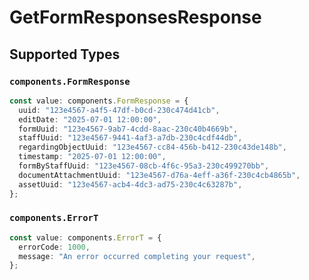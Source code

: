 # GetFormResponsesResponse


## Supported Types

### `components.FormResponse`

```typescript
const value: components.FormResponse = {
  uuid: "123e4567-a4f5-47df-b0cd-230c474d41cb",
  editDate: "2025-07-01 12:00:00",
  formUuid: "123e4567-9ab7-4cdd-8aac-230c40b4669b",
  staffUuid: "123e4567-9441-4af3-a7db-230c4cdf44db",
  regardingObjectUuid: "123e4567-cc84-456b-b412-230c43de148b",
  timestamp: "2025-07-01 12:00:00",
  formByStaffUuid: "123e4567-08cb-4f6c-95a3-230c499270bb",
  documentAttachmentUuid: "123e4567-d76a-4eff-a36f-230c4cb4865b",
  assetUuid: "123e4567-acb4-4dc3-ad75-230c4c63287b",
};
```

### `components.ErrorT`

```typescript
const value: components.ErrorT = {
  errorCode: 1000,
  message: "An error occurred completing your request",
};
```

